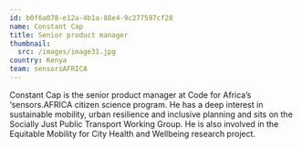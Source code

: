 ```yaml
---
id: b0f6a078-e12a-4b1a-88e4-9c277597cf28
name: Constant Cap
title: Senior product manager
thumbnail:
  src: /images/image31.jpg
country: Kenya
team: sensorsAFRICA
---
```


Constant Cap is the senior product manager at Code for Africa’s ‘sensors.AFRICA citizen science program. He has a deep interest in sustainable mobility, urban resilience and inclusive planning and sits on the Socially Just Public Transport Working Group. He is also involved in the Equitable Mobility for City Health and Wellbeing research project.
